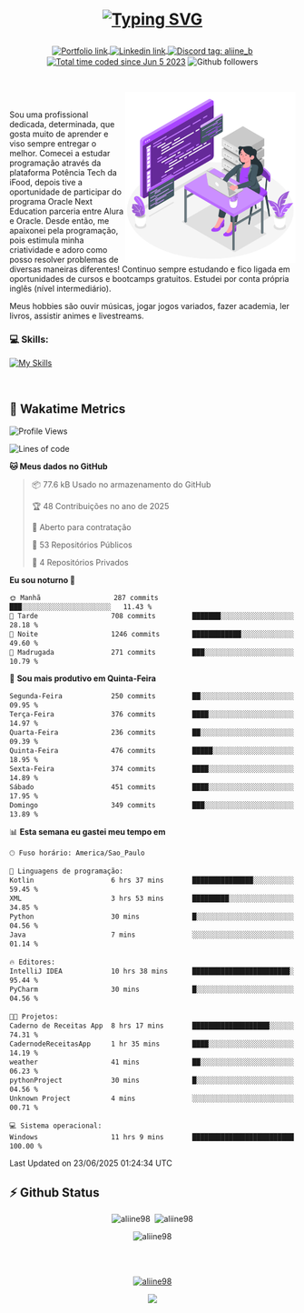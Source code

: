 # <p align = "center"><a href="https://git.io/typing-svg"><img src="https://readme-typing-svg.demolab.com?font=Space+Mono&size=28&pause=1000&duration=4000&color=8E58F7&vCenter=true&width=500&lines=%E2%9C%A8+Ol%C3%A1%2C+sou+Aline+Bevilacqua;%E2%9C%A8+Desenvolvedora+Web!" alt="Typing SVG" /></a></p>

<p align = "center">
    <a href="https://aliine98.github.io" target="_blank">
        <img alt="Portfolio link" align="center" src = "https://img.shields.io/badge/portfolio-8A2BE2?style=for-the-badge">
    </a>
    <a href="https://www.linkedin.com/in/aline-bevilacqua/" target="_blank">
        <img alt="Linkedin link" align="center" src = "https://img.shields.io/badge/LinkedIn-0077B5?style=for-the-badge&logo=linkedin&logoColor=white">
    </a>
    <a href="https://discord.com/" target="_blank">
        <img alt="Discord tag: aliine_b" align="center" src="https://img.shields.io/badge/-aliine__b-5865f2?style=flat-square&logo=Discord&logoColor=FFF" height="28">
    </a>
    <a href="https://wakatime.com/@aliine"><img src="https://wakatime.com/badge/user/d705bdc6-1244-4026-9380-8de8c1599f8d.svg?style=for-the-badge" alt="Total time coded since Jun 5 2023" align="center"/></a>
    <img alt="Github followers" align="center" src="https://img.shields.io/github/followers/Aliine98?style=for-the-badge&color=bf0f47&logo=github&logoColor=white">
</p><br>

<a href="https://storyset.com/"><img src="./assets/coding-amico.svg" width="300" align="right"></a>

<div align="left">
<br>

Sou uma profissional dedicada, determinada, que gosta muito de aprender e viso sempre entregar o melhor. Comecei a estudar programação através da plataforma Potência Tech da iFood, depois tive a oportunidade de participar do programa Oracle Next Education parceria entre Alura e Oracle. Desde então, me apaixonei pela programação, pois estimula minha criatividade e adoro como posso resolver problemas de diversas maneiras diferentes! Continuo sempre estudando e fico ligada em oportunidades de cursos e bootcamps gratuitos.
Estudei por conta própria inglês (nível intermediário).

Meus hobbies são ouvir músicas, jogar jogos variados, fazer academia, ler livros, assistir animes e livestreams.

### 💻 Skills:
[![My Skills](https://skillicons.dev/icons?i=html,css,js,java,tailwind,mysql,hibernate,ts,nuxt,firebase,express,mongo,kotlin,androidstudio&perline=5)](https://skillicons.dev)
</div>
<br>

## 🚀 Wakatime Metrics

<!--START_SECTION:waka-->
![Profile Views](http://img.shields.io/badge/Visualizac%C3%B5es%20do%20perfil-0-blue)

![Lines of code](https://img.shields.io/badge/Desde%20o%20Hello%20World%20eu%20escrevi-456.1%20thousand%20linhas%20de%20c%C3%B3digo-blue)

**🐱 Meus dados no GitHub** 

> 📦 77.6 kB Usado no armazenamento do GitHub 
 > 
> 🏆 48 Contribuições no ano de 2025
 > 
> 💼 Aberto para contratação
 > 
> 📜 53 Repositórios Públicos 
 > 
> 🔑 4 Repositórios Privados 
 > 
**Eu sou noturno 🦉** 

```text
🌞 Manhã                  287 commits         ███░░░░░░░░░░░░░░░░░░░░░░   11.43 % 
🌆 Tarde                  708 commits         ███████░░░░░░░░░░░░░░░░░░   28.18 % 
🌃 Noite                  1246 commits        ████████████░░░░░░░░░░░░░   49.60 % 
🌙 Madrugada              271 commits         ███░░░░░░░░░░░░░░░░░░░░░░   10.79 % 
```
📅 **Sou mais produtivo em Quinta-Feira** 

```text
Segunda-Feira            250 commits         ██░░░░░░░░░░░░░░░░░░░░░░░   09.95 % 
Terça-Feira              376 commits         ████░░░░░░░░░░░░░░░░░░░░░   14.97 % 
Quarta-Feira             236 commits         ██░░░░░░░░░░░░░░░░░░░░░░░   09.39 % 
Quinta-Feira             476 commits         █████░░░░░░░░░░░░░░░░░░░░   18.95 % 
Sexta-Feira              374 commits         ████░░░░░░░░░░░░░░░░░░░░░   14.89 % 
Sábado                   451 commits         ████░░░░░░░░░░░░░░░░░░░░░   17.95 % 
Domingo                  349 commits         ███░░░░░░░░░░░░░░░░░░░░░░   13.89 % 
```


📊 **Esta semana eu gastei meu tempo em** 

```text
🕑︎ Fuso horário: America/Sao_Paulo

💬 Linguagens de programação: 
Kotlin                   6 hrs 37 mins       ███████████████░░░░░░░░░░   59.45 % 
XML                      3 hrs 53 mins       █████████░░░░░░░░░░░░░░░░   34.85 % 
Python                   30 mins             █░░░░░░░░░░░░░░░░░░░░░░░░   04.56 % 
Java                     7 mins              ░░░░░░░░░░░░░░░░░░░░░░░░░   01.14 % 

🔥 Editores: 
IntelliJ IDEA            10 hrs 38 mins      ████████████████████████░   95.44 % 
PyCharm                  30 mins             █░░░░░░░░░░░░░░░░░░░░░░░░   04.56 % 

🐱‍💻 Projetos: 
Caderno de Receitas App  8 hrs 17 mins       ███████████████████░░░░░░   74.31 % 
CadernodeReceitasApp     1 hr 35 mins        ████░░░░░░░░░░░░░░░░░░░░░   14.19 % 
weather                  41 mins             ██░░░░░░░░░░░░░░░░░░░░░░░   06.23 % 
pythonProject            30 mins             █░░░░░░░░░░░░░░░░░░░░░░░░   04.56 % 
Unknown Project          4 mins              ░░░░░░░░░░░░░░░░░░░░░░░░░   00.71 % 

💻 Sistema operacional: 
Windows                  11 hrs 9 mins       █████████████████████████   100.00 % 
```


 Last Updated on 23/06/2025 01:24:34 UTC
<!--END_SECTION:waka-->
 
## ⚡ Github Status

<p align="center"><img src="https://my-github-readme-stats-aliine98.vercel.app/api?username=aliine98&show_icons=true&locale=en&theme=radical" alt="aliine98" />&nbsp;&nbsp;<img src="https://my-github-readme-stats-aliine98.vercel.app/api/top-langs?username=aliine98&show_icons=true&locale=en&layout=compact&theme=radical&exclude_repo=my-github-readme-stats,my-github-readme-streak-stats,github-readme-streak-stats,ajax-com-js-puro&hide=c%2B%2B,cmake&langs_count=8" alt="aliine98" /></p>

<p align="center"><img src="https://my-github-readme-streak-stats.vercel.app?user=aliine98&theme=radical" alt="aliine98" /></p>

<br><br>
<p align="center"> <a href="https://github.com/ryo-ma/github-profile-trophy" target="_blank"><img src="https://github-profile-trophy.vercel.app/?username=aliine98&theme=radical&column=4" alt="aliine98" /></a> </p>

<p align="center"><img src="https://media4.giphy.com/media/C1bBFL2dMQxA4/giphy.gif?cid=ecf05e47z7xqxd7gboyuplq95r7v869x9bi8msk1upllpme2&ep=v1_gifs_search&rid=giphy.gif&ct=g" width="700"></p>

